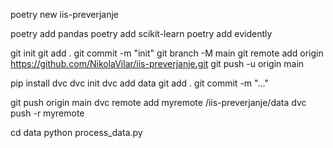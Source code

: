 poetry new iis-preverjanje

poetry add pandas 
poetry add scikit-learn
poetry add evidently

git init
git add .
git commit -m "init"
git branch -M main
git remote add origin https://github.com/NikolaVilar/iis-preverjanje.git
git push -u origin main

pip install dvc
dvc init
dvc add data
git add .
git commit -m "..."

git push origin main
dvc remote add myremote /iis-preverjanje/data
dvc push -r myremote

cd data
python process_data.py



